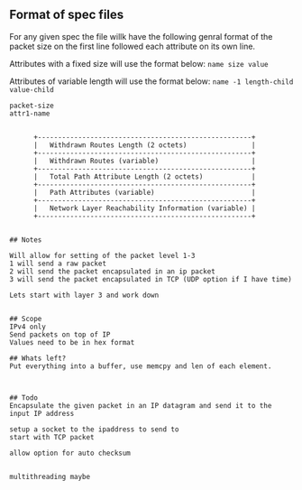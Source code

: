 
## Format of spec files

For any given spec the file willk have the following genral format of the packet size on the first line followed each attribute on its own line.

Attributes with a fixed size will use the format below: 
`name size value`

Attributes of variable length will use the format below:
`name -1 length-child value-child`


```
packet-size
attr1-name


      +-----------------------------------------------------+
      |   Withdrawn Routes Length (2 octets)                |
      +-----------------------------------------------------+
      |   Withdrawn Routes (variable)                       |
      +-----------------------------------------------------+
      |   Total Path Attribute Length (2 octets)            |
      +-----------------------------------------------------+
      |   Path Attributes (variable)                        |
      +-----------------------------------------------------+
      |   Network Layer Reachability Information (variable) |
      +-----------------------------------------------------+


## Notes

Will allow for setting of the packet level 1-3
1 will send a raw packet
2 will send the packet encapsulated in an ip packet
3 will send the packet encapsulated in TCP (UDP option if I have time)

Lets start with layer 3 and work down


## Scope
IPv4 only
Send packets on top of IP
Values need to be in hex format

## Whats left?
Put everything into a buffer, use memcpy and len of each element.



## Todo
Encapsulate the given packet in an IP datagram and send it to the input IP address

setup a socket to the ipaddress to send to
start with TCP packet

allow option for auto checksum


multithreading maybe







